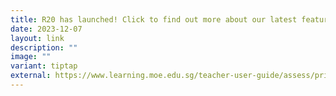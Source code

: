 ```yaml
---
title: R20 has launched! Click to find out more about our latest feature
date: 2023-12-07
layout: link
description: ""
image: ""
variant: tiptap
external: https://www.learning.moe.edu.sg/teacher-user-guide/assess/print-to-scan/
---
```

